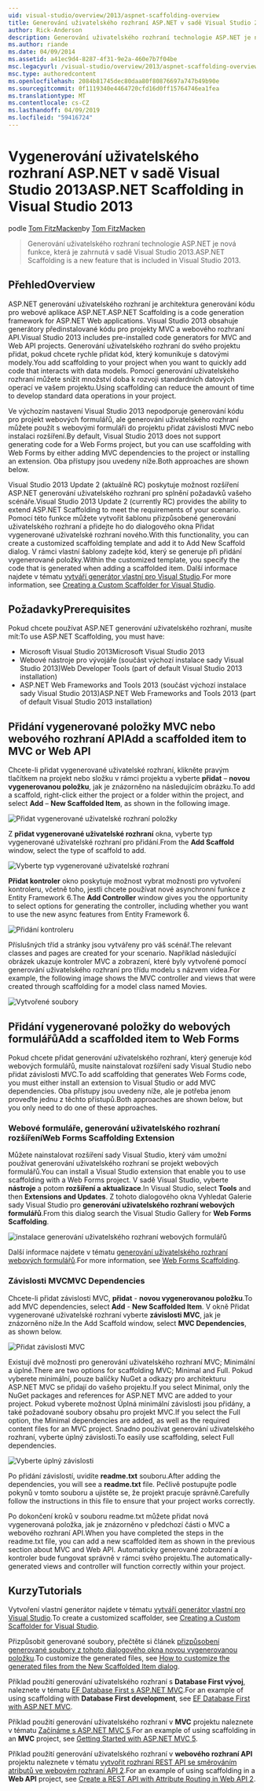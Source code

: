 ```yaml
---
uid: visual-studio/overview/2013/aspnet-scaffolding-overview
title: Generování uživatelského rozhraní ASP.NET v sadě Visual Studio 2013 | Dokumentace Microsoftu
author: Rick-Anderson
description: Generování uživatelského rozhraní technologie ASP.NET je nová funkce, která je zahrnutá v sadě Visual Studio 2013.
ms.author: riande
ms.date: 04/09/2014
ms.assetid: a41ec9d4-8287-4f31-9e2a-460e7b7f04be
msc.legacyurl: /visual-studio/overview/2013/aspnet-scaffolding-overview
msc.type: authoredcontent
ms.openlocfilehash: 2084b81745dec80daa80f80876697a747b49b90e
ms.sourcegitcommit: 0f1119340e4464720cfd16d0ff15764746ea1fea
ms.translationtype: MT
ms.contentlocale: cs-CZ
ms.lasthandoff: 04/09/2019
ms.locfileid: "59416724"
---
```

# <a name="aspnet-scaffolding-in-visual-studio-2013"></a><span data-ttu-id="779cd-103">Vygenerování uživatelského rozhraní ASP.NET v sadě Visual Studio 2013</span><span class="sxs-lookup"><span data-stu-id="779cd-103">ASP.NET Scaffolding in Visual Studio 2013</span></span>

<span data-ttu-id="779cd-104">podle [Tom FitzMacken](https://github.com/tfitzmac)</span><span class="sxs-lookup"><span data-stu-id="779cd-104">by [Tom FitzMacken](https://github.com/tfitzmac)</span></span>

> <span data-ttu-id="779cd-105">Generování uživatelského rozhraní technologie ASP.NET je nová funkce, která je zahrnutá v sadě Visual Studio 2013.</span><span class="sxs-lookup"><span data-stu-id="779cd-105">ASP.NET Scaffolding is a new feature that is included in Visual Studio 2013.</span></span>


## <a name="overview"></a><span data-ttu-id="779cd-106">Přehled</span><span class="sxs-lookup"><span data-stu-id="779cd-106">Overview</span></span>

<span data-ttu-id="779cd-107">ASP.NET generování uživatelského rozhraní je architektura generování kódu pro webové aplikace ASP.NET.</span><span class="sxs-lookup"><span data-stu-id="779cd-107">ASP.NET Scaffolding is a code generation framework for ASP.NET Web applications.</span></span> <span data-ttu-id="779cd-108">Visual Studio 2013 obsahuje generátory předinstalované kódu pro projekty MVC a webového rozhraní API.</span><span class="sxs-lookup"><span data-stu-id="779cd-108">Visual Studio 2013 includes pre-installed code generators for MVC and Web API projects.</span></span> <span data-ttu-id="779cd-109">Generování uživatelského rozhraní do svého projektu přidat, pokud chcete rychle přidat kód, který komunikuje s datovými modely.</span><span class="sxs-lookup"><span data-stu-id="779cd-109">You add scaffolding to your project when you want to quickly add code that interacts with data models.</span></span> <span data-ttu-id="779cd-110">Pomocí generování uživatelského rozhraní můžete snížit množství doba k rozvoji standardních datových operací ve vašem projektu.</span><span class="sxs-lookup"><span data-stu-id="779cd-110">Using scaffolding can reduce the amount of time to develop standard data operations in your project.</span></span>

<span data-ttu-id="779cd-111">Ve výchozím nastavení Visual Studio 2013 nepodporuje generování kódu pro projekt webových formulářů, ale generování uživatelského rozhraní můžete použít s webovými formuláři do projektu přidat závislosti MVC nebo instalaci rozšíření.</span><span class="sxs-lookup"><span data-stu-id="779cd-111">By default, Visual Studio 2013 does not support generating code for a Web Forms project, but you can use scaffolding with Web Forms by either adding MVC dependencies to the project or installing an extension.</span></span> <span data-ttu-id="779cd-112">Oba přístupy jsou uvedeny níže.</span><span class="sxs-lookup"><span data-stu-id="779cd-112">Both approaches are shown below.</span></span>

<span data-ttu-id="779cd-113">Visual Studio 2013 Update 2 (aktuálně RC) poskytuje možnost rozšíření ASP.NET generování uživatelského rozhraní pro splnění požadavků vašeho scénáře.</span><span class="sxs-lookup"><span data-stu-id="779cd-113">Visual Studio 2013 Update 2 (currently RC) provides the ability to extend ASP.NET Scaffolding to meet the requirements of your scenario.</span></span> <span data-ttu-id="779cd-114">Pomocí této funkce můžete vytvořit šablonu přizpůsobené generování uživatelského rozhraní a přidejte ho do dialogového okna Přidat vygenerované uživatelské rozhraní nového.</span><span class="sxs-lookup"><span data-stu-id="779cd-114">With this functionality, you can create a customized scaffolding template and add it to Add New Scaffold dialog.</span></span> <span data-ttu-id="779cd-115">V rámci vlastní šablony zadejte kód, který se generuje při přidání vygenerované položky.</span><span class="sxs-lookup"><span data-stu-id="779cd-115">Within the customized template, you specify the code that is generated when adding a scaffolded item.</span></span> <span data-ttu-id="779cd-116">Další informace najdete v tématu [vytváří generátor vlastní pro Visual Studio](https://go.microsoft.com/fwlink/p/?LinkId=395029).</span><span class="sxs-lookup"><span data-stu-id="779cd-116">For more information, see [Creating a Custom Scaffolder for Visual Studio](https://go.microsoft.com/fwlink/p/?LinkId=395029).</span></span>

## <a name="prerequisites"></a><span data-ttu-id="779cd-117">Požadavky</span><span class="sxs-lookup"><span data-stu-id="779cd-117">Prerequisites</span></span>

<span data-ttu-id="779cd-118">Pokud chcete používat ASP.NET generování uživatelského rozhraní, musíte mít:</span><span class="sxs-lookup"><span data-stu-id="779cd-118">To use ASP.NET Scaffolding, you must have:</span></span>

- <span data-ttu-id="779cd-119">Microsoft Visual Studio 2013</span><span class="sxs-lookup"><span data-stu-id="779cd-119">Microsoft Visual Studio 2013</span></span>
- <span data-ttu-id="779cd-120">Webové nástroje pro vývojáře (součást výchozí instalace sady Visual Studio 2013)</span><span class="sxs-lookup"><span data-stu-id="779cd-120">Web Developer Tools (part of default Visual Studio 2013 installation)</span></span>
- <span data-ttu-id="779cd-121">ASP.NET Web Frameworks and Tools 2013 (součást výchozí instalace sady Visual Studio 2013)</span><span class="sxs-lookup"><span data-stu-id="779cd-121">ASP.NET Web Frameworks and Tools 2013 (part of default Visual Studio 2013 installation)</span></span>

## <a name="add-a-scaffolded-item-to-mvc-or-web-api"></a><span data-ttu-id="779cd-122">Přidání vygenerované položky MVC nebo webového rozhraní API</span><span class="sxs-lookup"><span data-stu-id="779cd-122">Add a scaffolded item to MVC or Web API</span></span>

<span data-ttu-id="779cd-123">Chcete-li přidat vygenerované uživatelské rozhraní, klikněte pravým tlačítkem na projekt nebo složku v rámci projektu a vyberte **přidat** – **novou vygenerovanou položku**, jak je znázorněno na následujícím obrázku.</span><span class="sxs-lookup"><span data-stu-id="779cd-123">To add a scaffold, right-click either the project or a folder within the project, and select **Add** – **New Scaffolded Item**, as shown in the following image.</span></span>

![Přidat vygenerované uživatelské rozhraní položky](aspnet-scaffolding-overview/_static/image1.png)

<span data-ttu-id="779cd-125">Z **přidat vygenerované uživatelské rozhraní** okna, vyberte typ vygenerované uživatelské rozhraní pro přidání.</span><span class="sxs-lookup"><span data-stu-id="779cd-125">From the **Add Scaffold** window, select the type of scaffold to add.</span></span>

![Vyberte typ vygenerované uživatelské rozhraní](aspnet-scaffolding-overview/_static/image2.png)

<span data-ttu-id="779cd-127">**Přidat kontroler** okno poskytuje možnost vybrat možnosti pro vytvoření kontroleru, včetně toho, jestli chcete používat nové asynchronní funkce z Entity Framework 6.</span><span class="sxs-lookup"><span data-stu-id="779cd-127">The **Add Controller** window gives you the opportunity to select options for generating the controller, including whether you want to use the new async features from Entity Framework 6.</span></span>

![Přidání kontroleru](aspnet-scaffolding-overview/_static/image3.png)

<span data-ttu-id="779cd-129">Příslušných tříd a stránky jsou vytvářeny pro váš scénář.</span><span class="sxs-lookup"><span data-stu-id="779cd-129">The relevant classes and pages are created for your scenario.</span></span> <span data-ttu-id="779cd-130">Například následující obrázek ukazuje kontroler MVC a zobrazení, které byly vytvořené pomocí generování uživatelského rozhraní pro třídu modelu s názvem videa.</span><span class="sxs-lookup"><span data-stu-id="779cd-130">For example, the following image shows the MVC controller and views that were created through scaffolding for a model class named Movies.</span></span>

![Vytvořené soubory](aspnet-scaffolding-overview/_static/image4.png)

## <a name="add-a-scaffolded-item-to-web-forms"></a><span data-ttu-id="779cd-132">Přidání vygenerované položky do webových formulářů</span><span class="sxs-lookup"><span data-stu-id="779cd-132">Add a scaffolded item to Web Forms</span></span>

<span data-ttu-id="779cd-133">Pokud chcete přidat generování uživatelského rozhraní, který generuje kód webových formulářů, musíte nainstalovat rozšíření sady Visual Studio nebo přidat závislosti MVC.</span><span class="sxs-lookup"><span data-stu-id="779cd-133">To add scaffolding that generates Web Forms code, you must either install an extension to Visual Studio or add MVC dependencies.</span></span> <span data-ttu-id="779cd-134">Oba přístupy jsou uvedeny níže, ale je potřeba jenom proveďte jednu z těchto přístupů.</span><span class="sxs-lookup"><span data-stu-id="779cd-134">Both approaches are shown below, but you only need to do one of these approaches.</span></span>

### <a name="web-forms-scaffolding-extension"></a><span data-ttu-id="779cd-135">Webové formuláře, generování uživatelského rozhraní rozšíření</span><span class="sxs-lookup"><span data-stu-id="779cd-135">Web Forms Scaffolding Extension</span></span>

<span data-ttu-id="779cd-136">Můžete nainstalovat rozšíření sady Visual Studio, který vám umožní používat generování uživatelského rozhraní se projekt webových formulářů.</span><span class="sxs-lookup"><span data-stu-id="779cd-136">You can install a Visual Studio extension that enable you to use scaffolding with a Web Forms project.</span></span> <span data-ttu-id="779cd-137">V sadě Visual Studio, vyberte **nástroje** a potom **rozšíření a aktualizace**.</span><span class="sxs-lookup"><span data-stu-id="779cd-137">In Visual Studio, select **Tools** and then **Extensions and Updates**.</span></span> <span data-ttu-id="779cd-138">Z tohoto dialogového okna Vyhledat Galerie sady Visual Studio pro **generování uživatelského rozhraní webových formulářů**.</span><span class="sxs-lookup"><span data-stu-id="779cd-138">From this dialog search the Visual Studio Gallery for **Web Forms Scaffolding**.</span></span>

![instalace generování uživatelského rozhraní webových formulářů](aspnet-scaffolding-overview/_static/image5.png)

<span data-ttu-id="779cd-140">Další informace najdete v tématu [generování uživatelského rozhraní webových formulářů](https://go.microsoft.com/fwlink/p/?LinkId=396478).</span><span class="sxs-lookup"><span data-stu-id="779cd-140">For more information, see [Web Forms Scaffolding](https://go.microsoft.com/fwlink/p/?LinkId=396478).</span></span>

### <a name="mvc-dependencies"></a><span data-ttu-id="779cd-141">Závislosti MVC</span><span class="sxs-lookup"><span data-stu-id="779cd-141">MVC Dependencies</span></span>

<span data-ttu-id="779cd-142">Chcete-li přidat závislosti MVC, **přidat** - **novou vygenerovanou položku**.</span><span class="sxs-lookup"><span data-stu-id="779cd-142">To add MVC dependencies, select **Add** - **New Scaffolded Item**.</span></span> <span data-ttu-id="779cd-143">V okně Přidat vygenerované uživatelské rozhraní vyberte **závislosti MVC**, jak je znázorněno níže.</span><span class="sxs-lookup"><span data-stu-id="779cd-143">In the Add Scaffold window, select **MVC Dependencies**, as shown below.</span></span>

![Přidat závislosti MVC](aspnet-scaffolding-overview/_static/image6.png)

<span data-ttu-id="779cd-145">Existují dvě možnosti pro generování uživatelského rozhraní MVC; Minimální a úplné.</span><span class="sxs-lookup"><span data-stu-id="779cd-145">There are two options for scaffolding MVC; Minimal and Full.</span></span> <span data-ttu-id="779cd-146">Pokud vyberete minimální, pouze balíčky NuGet a odkazy pro architekturu ASP.NET MVC se přidají do vašeho projektu.</span><span class="sxs-lookup"><span data-stu-id="779cd-146">If you select Minimal, only the NuGet packages and references for ASP.NET MVC are added to your project.</span></span> <span data-ttu-id="779cd-147">Pokud vyberete možnost Úplná minimální závislosti jsou přidány, a také požadované soubory obsahu pro projekt MVC.</span><span class="sxs-lookup"><span data-stu-id="779cd-147">If you select the Full option, the Minimal dependencies are added, as well as the required content files for an MVC project.</span></span> <span data-ttu-id="779cd-148">Snadno používat generování uživatelského rozhraní, vyberte úplný závislosti.</span><span class="sxs-lookup"><span data-stu-id="779cd-148">To easily use scaffolding, select Full dependencies.</span></span>

![Vyberte úplný závislosti](aspnet-scaffolding-overview/_static/image7.png)

<span data-ttu-id="779cd-150">Po přidání závislostí, uvidíte **readme.txt** souboru.</span><span class="sxs-lookup"><span data-stu-id="779cd-150">After adding the dependencies, you will see a **readme.txt** file.</span></span> <span data-ttu-id="779cd-151">Pečlivě postupujte podle pokynů v tomto souboru a ujistěte se, že projekt pracuje správně.</span><span class="sxs-lookup"><span data-stu-id="779cd-151">Carefully follow the instructions in this file to ensure that your project works correctly.</span></span>

<span data-ttu-id="779cd-152">Po dokončení kroků v souboru readme.txt můžete přidat nová vygenerovaná položka, jak je znázorněno v předchozí části o MVC a webového rozhraní API.</span><span class="sxs-lookup"><span data-stu-id="779cd-152">When you have completed the steps in the readme.txt file, you can add a new scaffolded item as shown in the previous section about MVC and Web API.</span></span> <span data-ttu-id="779cd-153">Automaticky generované zobrazení a kontroler bude fungovat správně v rámci svého projektu.</span><span class="sxs-lookup"><span data-stu-id="779cd-153">The automatically-generated views and controller will function correctly within your project.</span></span>

## <a name="tutorials"></a><span data-ttu-id="779cd-154">Kurzy</span><span class="sxs-lookup"><span data-stu-id="779cd-154">Tutorials</span></span>

<span data-ttu-id="779cd-155">Vytvoření vlastní generátor najdete v tématu [vytváří generátor vlastní pro Visual Studio](https://go.microsoft.com/fwlink/p/?LinkId=395029).</span><span class="sxs-lookup"><span data-stu-id="779cd-155">To create a customized scaffolder, see [Creating a Custom Scaffolder for Visual Studio](https://go.microsoft.com/fwlink/p/?LinkId=395029).</span></span>

<span data-ttu-id="779cd-156">Přizpůsobit generované soubory, přečtěte si článek [přizpůsobení generované soubory z tohoto dialogového okna novou vygenerovanou položku](https://blogs.msdn.com/b/webdev/archive/2013/12/26/how-to-customize-the-generated-files-from-the-new-scaffolded-item-dialog.aspx).</span><span class="sxs-lookup"><span data-stu-id="779cd-156">To customize the generated files, see [How to customize the generated files from the New Scaffolded Item dialog](https://blogs.msdn.com/b/webdev/archive/2013/12/26/how-to-customize-the-generated-files-from-the-new-scaffolded-item-dialog.aspx).</span></span>

<span data-ttu-id="779cd-157">Příklad použití generování uživatelského rozhraní s **Database First vývoj**, naleznete v tématu [EF Database First s ASP.NET MVC](../../../mvc/overview/getting-started/database-first-development/setting-up-database.md).</span><span class="sxs-lookup"><span data-stu-id="779cd-157">For an example of using scaffolding with **Database First development**, see [EF Database First with ASP.NET MVC](../../../mvc/overview/getting-started/database-first-development/setting-up-database.md).</span></span>

<span data-ttu-id="779cd-158">Příklad použití generování uživatelského rozhraní v **MVC** projektu naleznete v tématu [Začínáme s ASP.NET MVC 5](../../../mvc/overview/getting-started/introduction/getting-started.md).</span><span class="sxs-lookup"><span data-stu-id="779cd-158">For an example of using scaffolding in an **MVC** project, see [Getting Started with ASP.NET MVC 5](../../../mvc/overview/getting-started/introduction/getting-started.md).</span></span>

<span data-ttu-id="779cd-159">Příklad použití generování uživatelského rozhraní v **webového rozhraní API** projektu naleznete v tématu [vytvořit rozhraní REST API se směrováním atributů ve webovém rozhraní API 2](../../../web-api/overview/web-api-routing-and-actions/create-a-rest-api-with-attribute-routing.md).</span><span class="sxs-lookup"><span data-stu-id="779cd-159">For an example of using scaffolding in a **Web API** project, see [Create a REST API with Attribute Routing in Web API 2](../../../web-api/overview/web-api-routing-and-actions/create-a-rest-api-with-attribute-routing.md).</span></span>
